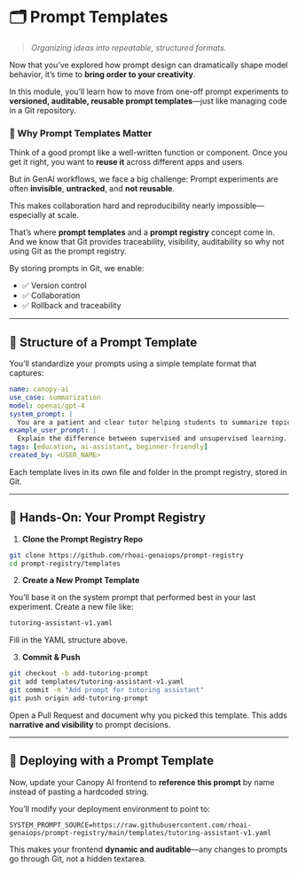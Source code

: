 # 🗂️ Prompt Templates

> *Organizing ideas into repeatable, structured formats.*

<div class="terminal-curl"></div>

Now that you’ve explored how prompt design can dramatically shape model behavior, it’s time to **bring order to your creativity**.

In this module, you’ll learn how to move from one-off prompt experiments to **versioned, auditable, reusable prompt templates**—just like managing code in a Git repository.

### 🎯 Why Prompt Templates Matter

Think of a good prompt like a well-written function or component. Once you get it right, you want to **reuse it** across different apps and users.

But in GenAI workflows, we face a big challenge: Prompt experiments are often **invisible**, **untracked**, and **not reusable**.

This makes collaboration hard and reproducibility nearly impossible—especially at scale.

That’s where **prompt templates** and a **prompt registry** concept come in. And we know that Git provides traceability, visibility, auditability so why not using Git as the prompt registry.

By storing prompts in Git, we enable:

* ✅ Version control
* ✅ Collaboration
* ✅ Rollback and traceability

---

## 🧱 Structure of a Prompt Template

You’ll standardize your prompts using a simple template format that captures:

```yaml
name: canopy-ai
use_case: summarization
model: openai/gpt-4
system_prompt: |
  You are a patient and clear tutor helping students to summarize topics.
example_user_prompt: |
  Explain the difference between supervised and unsupervised learning.
tags: [education, ai-assistant, beginner-friendly]
created_by: <USER_NAME>
```

Each template lives in its own file and folder in the prompt registry, stored in Git.

---

## 🧪 Hands-On: Your Prompt Registry

1. **Clone the Prompt Registry Repo**

```bash
git clone https://github.com/rhoai-genaiops/prompt-registry
cd prompt-registry/templates
```

2. **Create a New Prompt Template**

You’ll base it on the system prompt that performed best in your last experiment. Create a new file like:

```bash
tutoring-assistant-v1.yaml
```

Fill in the YAML structure above.

3. **Commit & Push**

```bash
git checkout -b add-tutoring-prompt
git add templates/tutoring-assistant-v1.yaml
git commit -m "Add prompt for tutoring assistant"
git push origin add-tutoring-prompt
```

Open a Pull Request and document why you picked this template. This adds **narrative and visibility** to prompt decisions.

---

## 🌿 Deploying with a Prompt Template

Now, update your Canopy AI frontend to **reference this prompt** by name instead of pasting a hardcoded string.

You’ll modify your deployment environment to point to:

```env
SYSTEM_PROMPT_SOURCE=https://raw.githubusercontent.com/rhoai-genaiops/prompt-registry/main/templates/tutoring-assistant-v1.yaml
```

This makes your frontend **dynamic and auditable**—any changes to prompts go through Git, not a hidden textarea.

